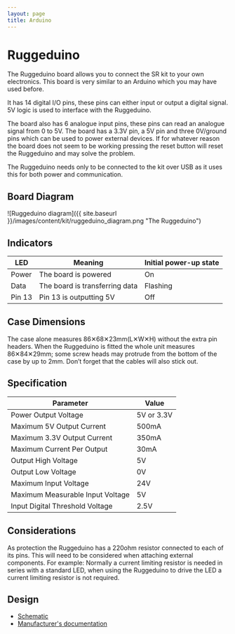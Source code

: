 ```yaml
---
layout: page
title: Arduino
---
```


# Ruggeduino

The Ruggeduino board allows you to connect the SR kit to your own electronics.
This board is very similar to an Arduino which you may have used before.

It has 14 digital I/O pins, these pins can either input or output a digital signal.
5V logic is used to interface with the Ruggeduino.

The board also has 6 analogue input pins, these pins can read an analogue signal from 0 to 5V.
The board has a 3.3V pin, a 5V pin and three 0V/ground pins which can be used to power external devices.
If for whatever reason the board does not seem to be working pressing the reset button will reset the Ruggeduino and may solve the problem.

The Ruggeduino needs only to be connected to the kit over USB as it uses this for both power and communication.

## Board Diagram

![Ruggeduino diagram]({{ site.baseurl }}/images/content/kit/ruggeduino_diagram.png "The Ruggeduino")

## Indicators

| LED       | Meaning                           | Initial power-up state
|-----------|-----------------------------------|----------------------
| Power     | The board is powered              | On
| Data      | The board is transferring data    | Flashing
| Pin 13    | Pin 13 is outputting 5V           | Off

## Case Dimensions

The case alone measures 86✕68✕23mm(L✕W✕H) without the extra pin headers.
When the Ruggeduino is fitted the whole unit measures 86✕84✕29mm; some screw heads may protrude from the bottom of the case by up to 2mm.
Don’t forget that the cables will also stick out.

## Specification

| Parameter                         | Value
|-----------------------------------|-------------
| Power Output Voltage              | 5V or 3.3V
| Maximum 5V Output Current         | 500mA
| Maximum 3.3V Output Current       | 350mA
| Maximum Current Per Output        | 30mA
| Output High Voltage               | 5V
| Output Low Voltage                | 0V
| Maximum Input Voltage             | 24V
| Maximum Measurable Input Voltage  | 5V
| Input Digital Threshold Voltage   | 2.5V

## Considerations

As protection the Ruggeduino has a 220ohm resistor connected to each of its pins.
This will need to be considered when attaching external components.
For example: Normally a current limiting resistor is needed in series with a standard LED,
when using the Ruggeduino to drive the LED a current limiting resistor is not required.

## Design

* [Schematic](https://web.archive.org/web/20140210003143/http://ruggedcircuits.com/AM010/am010.pdf)
* [Manufacturer's documentation](https://web.archive.org/web/20170317171649/https://www.rugged-circuits.com/ruggeduino)
